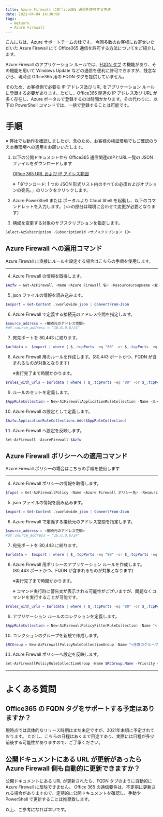 ```yaml
---
title: Azure Firewall にOffice365 通信を許可する方法
date: 2021-04-04 14:30:00
tags:
  - Network
  - Azure Firewall
---
```


こんにちは、Azure サポートチームの杜です。
今回多数のお客様にお寄せいただいた Azure Firewall にて Office365 通信を許可する方法についてをご紹介します。

Azure Firewall のアプリケーション ルールでは、[FQDN タブ](https://docs.microsoft.com/ja-jp/azure/firewall/fqdn-tags) の機能があり、その機能を用いて Windows Update などの通信を便利に許可できますが、残念ながら、現時点 Office365 用の FQDN タグを提供していません。

そのため、お客様側で必要な IP アドレス及び URL をアプリケーション ルールに登録する必要があります。ただし、Office365 関連の IP アドレス及び URL が多く存在し、Azure ポータルで登録するのは時間かかります。その代わりに、以下の PowerShell コマンドでは、一括で登録することは可能です。

# 手順

※ 弊社でも動作を確認しましたが、念のため、お客様の検証環境でもご確認のうえ本番環境への適用をお願いいたします。

1. 以下の公開ドキュメントから Office365 通信関連のIPとURL一覧の JSON ファイルをダウンロードします

    [Office 365 URL および IP アドレス範囲](https://docs.microsoft.com/ja-jp/microsoft-365/enterprise/urls-and-ip-address-ranges?view=o365-worldwide)

    ※「ダウンロード: 1 つの JSON 形式リスト内のすべての必須およびオプションの宛先。」のリンクをクリックします。

2. Azure PowerShell または ポータルより Cloud Shell を起動し、以下のコマンドレットを入力します。（<>の部分は環境に合わせて変更が必要となります）

3. 構成を変更する対象のサブスクリプションを指定します。
```powershell
Select-AzSubscription -SubscriptionId <サブスクリプション ID>
```

## Azure Firewall への適用コマンド

Azure Firewall に直接にルールを設定する場合はこちらの手順を使用します。

---

4. Azure Firewall の情報を取得します。
```powershell
$Azfw = Get-AzFirewall -Name <Azure Firewall 名> -ResourceGroupName <変更対象のリソースグループ>
```

5. json ファイルの情報を読み込みます。
```powershell
$export = Get-Content .\worldwide.json | ConvertFrom-Json
```
 
6. Azure Firewall で定義する接続元のアドレス空間を指定します。
```powershell
$source_address = <接続元のアドレス空間>
#例：source_address = "10.0.0.0/24"
```

7.  宛先ポートを 80,443 に絞ります。
```powershell
$urldata =  $export | where { $_.tcpPorts -eq "80" -or $_.tcpPorts -eq "443" -or $_.tcpPorts  -eq "80,443" }
```

8.  Azure Firewall 用のルールを作成します。(80,443 ポートかつ、FQDN が含まれるものが対象となります) 
    
    ※実行完了まで時間かかります。
```powershell
$rules_with_urls = $urldata | where { $_.tcpPorts -eq "80" -or $_.tcpPorts -eq "443" -or $_.tcpPorts  -eq "80,443" } | where { $_.urls } | foreach { New-AzFirewallApplicationRule -Name "Allow-$($_.ServiceAreaDisplayName.replace(' ', ''))-$($_.id)" -SourceAddress $source_address -Protocol http, https -TargetFqdn $_.urls }
```

9. ルールのセットを定義します。
```powershell
$AppRuleCollection = New-AzFirewallApplicationRuleCollection -Name <ルール名> -Priority <優先度> -Rule $rules_with_urls -ActionType "Allow"
```

10. Azure Firewall の設定として定義します。
```powershell
$Azfw.ApplicationRuleCollections.Add($AppRuleCollection)
```

11. Azure Firewall へ設定を反映します。
```powershell
Set-AzFirewall -AzureFirewall $Azfw
```


## Azure Firewall ポリシーへの適用コマンド

Azure Firewall ポリシーの場合はこちらの手順を使用します

---

4.  Azure Firewall ポリシーの情報を取得します。
```powershell
$fwpol = Get-AzFirewallPolicy -Name <Azure Firewall ポリシー名> -ResourceGroupName <リソースグループ名> 
```

5. json ファイルの情報を読み込みます。
```powershell
$export = Get-Content .\worldwide.json | ConvertFrom-Json
```
 
6. Azure Firewall で定義する接続元のアドレス空間を指定します。
```powershell
$source_address = <接続元のアドレス空間>
#例：source_address = "10.0.0.0/24"
```

7.  宛先ポートを 80,443 に絞ります。
```powershell
$urldata =  $export | where { $_.tcpPorts -eq "80" -or $_.tcpPorts -eq "443" -or $_.tcpPorts  -eq "80,443" }
```

8.  Azure Firewall 用ポリシーのアプリケーション ルールを作成します。(80,443 ポートかつ、FQDN が含まれるものが対象となります) 
  
    ※実行完了まで時間かかります。
    
    ※ コマンド実行時に警告文が表示される可能性がございますが、問題なくコマンドを実行することが可能です。

```powershell
$rules_with_urls = $urldata | where { $_.tcpPorts -eq "80" -or $_.tcpPorts -eq "443" -or $_.tcpPorts  -eq "80,443" } | where { $_.urls } | foreach { New-AzFirewallPolicyApplicationRule -Name "Allow-$($_.ServiceAreaDisplayName.replace(' ', ''))-$($_.id)" -SourceAddress $source_address -Protocol http, https -TargetFqdn $_.urls }
```


9. アプリケーション ルールのコレクションを定義します。
```powershell
$AppRuleCollection = New-AzFirewallPolicyFilterRuleCollection -Name "<コレクション名>" -Priority <優先度> -Rule $rules_with_urls -ActionType "Allow"
```

10. コレクションのグループを新規で作成します。
```powershell
$RCGroup = New-AzFirewallPolicyRuleCollectionGroup -Name "<任意のグループ名>" -Priority <優先度> -FirewallPolicyObject $fwpol
```

11. Azure Firewall ポリシーへ設定を反映します。
```powershell
Set-AzFirewallPolicyRuleCollectionGroup -Name $RCGroup.Name -Priority <優先度> -RuleCollection $AppRuleCollection -FirewallPolicyObject $fwpol
```

---

# よくある質問

## Office365 の FQDN タグをサポートする予定はありますか？
現時点では具体的なリリース時期はまだ未定ですが、2021年末頃に予定されております。
ただし、こちらの日程はあくまで目途であり、実際には日程が多少前後する可能性がありますので、ご了承ください。

## 公開ドキュメントにある URL が更新があったら Azure Firewall 側も自動的に更新できますか？
公開ドキュメントにある URL が更新されたら、FQDN タブのように自動的に Azure Firewall に反映できません。
Office 365 の通信要件は、不定期に更新される場合がありますので、定期的に公開ドキュメントを確認し、手動や PowerShell で更新することは推奨致します。

以上、ご参考になれば幸いです。